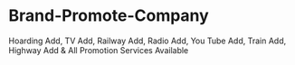 # Brand-Promote-Company
Hoarding Add, TV Add, Railway Add, Radio Add, You Tube Add, Train Add, Highway Add &amp; All Promotion Services Available
